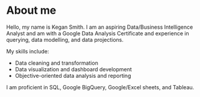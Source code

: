 # About me

Hello, my name is Kegan Smith. I am an aspiring Data/Business Intelligence Analyst and am with a Google Data Analysis Certificate and experience in querying, data modelling, and data projections.

My skills include:
  - Data cleaning and transformation
  - Data visualization and dashboard development
  - Objective-oriented data analysis and reporting

I am proficient in SQL, Google BigQuery, Google/Excel sheets, and Tableau.
